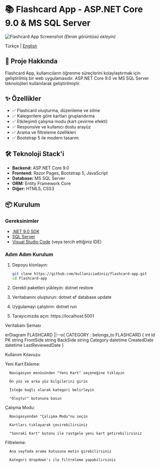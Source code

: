 # 📚 Flashcard App - ASP.NET Core 9.0 & MS SQL Server

![Flashcard App Screenshot](https://via.placeholder.com/800x400.png?text=Flashcard+App+Screenshot)
*(Ekran görüntüsü ekleyin)*

Türkçe | [English](#-english-version)

## 🌟 Proje Hakkında

Flashcard App, kullanıcıların öğrenme süreçlerini kolaylaştırmak için geliştirilmiş bir web uygulamasıdır. ASP.NET Core 9.0 ve MS SQL Server teknolojileri kullanılarak geliştirilmiştir.

## ✨ Özellikler

- ✅ Flashcard oluşturma, düzenleme ve silme
- ✅ Kategorilere göre kartları gruplandırma
- ✅ Etkileşimli çalışma modu (kart çevirme efekti)
- ✅ Responsive ve kullanıcı dostu arayüz
- ✅ Arama ve filtreleme özellikleri
- ✅ Bootstrap 5 ile modern tasarım

## 🛠️ Teknoloji Stack'i

- **Backend:** ASP.NET Core 9.0
- **Frontend:** Razor Pages, Bootstrap 5, JavaScript
- **Database:** MS SQL Server
- **ORM:** Entity Framework Core
- **Diğer:** HTML5, CSS3

## 📦 Kurulum

### Gereksinimler
- [.NET 9.0 SDK](https://dotnet.microsoft.com/download)
- [SQL Server](https://www.microsoft.com/tr-tr/sql-server/sql-server-downloads)
- [Visual Studio Code](https://code.visualstudio.com/) (veya tercih ettiğiniz IDE)

### Adım Adım Kurulum

1. Depoyu klonlayın:
   ```bash
   git clone https://github.com/kullaniciadiniz/flashcard-app.git
   cd flashcard-app

2. Gerekli paketleri yükleyin:
   dotnet restore

3. Veritabanını oluşturun:
   dotnet ef database update

4. Uygulamayı çalıştırın:
   dotnet run

5. Tarayıcınızda açın:
   https://localhost:5001


Veritabanı Şeması

erDiagram
    FLASHCARD ||--o{ CATEGORY : belongs_to
    FLASHCARD {
        int Id PK
        string FrontSide
        string BackSide
        string Category
        datetime CreatedDate
        datetime LastReviewedDate
    }


Kullanım Kılavuzu

   Yeni Kart Ekleme:

      Navigasyon menüsünden "Yeni Kart" seçeneğine tıklayın

      Ön yüz ve arka yüz bilgilerini girin

      İsteğe bağlı olarak kategori belirleyin

      "Oluştur" butonuna basın

   Çalışma Modu:

      Navigasyondan "Çalışma Modu"nu seçin

      Kartları tıklayarak çevirebilirsiniz

      "Sonraki Kart" butonu ile rastgele yeni kart getirebilirsiniz

   Filtreleme:

      Ana sayfada arama kutusuna metin girebilirsiniz

      Kategori dropdown'ı ile filtreleme yapabilirsiniz

   